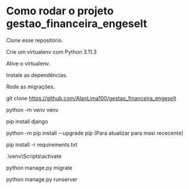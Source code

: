 # Como rodar o projeto gestao_financeira_engeselt

  Clone esse repositório.
  
  Crie um virtualenv com Python 3.11.3
  
  Ative o virtualenv.
  
  Instale as dependências.
  
  Rode as migrações.
  
  >>>>>>>>>>>>>>>>>>>>>>>>>>>>>>>>>>>>>>>>>>>>>>>>>>>>>>
  
  

git clone https://github.com/AlanLima100/gestao_financeira_engeselt

python -m venv venv

pip install django

python -m pip install --upgrade pip (Para atualizar para masi rececente)

pip install -r requirements.txt

.\venv\Scripts\activate

python manage.py migrate

python manage.py runserver
